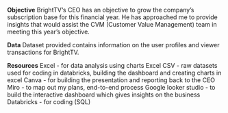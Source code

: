 **Objective**
BrightTV‘s CEO has an objective to grow the company’s subscription base for this financial year. He has approached me to provide insights that would assist the CVM (Customer Value Management) team in meeting this year’s objective. 

**Data**
Dataset provided contains information on the user profiles and viewer transactions for BrightTV.

**Resources**
Excel - for data analysis using charts
Excel CSV - raw datasets used for coding in databricks, building the dashboard and creating charts in excel
Canva - for building the presentation and reporting back to the CEO
Miro - to map out my plans, end-to-end process
Google looker studio - to build the interactive dashboard which gives insights on the business
Databricks - for coding (SQL)
